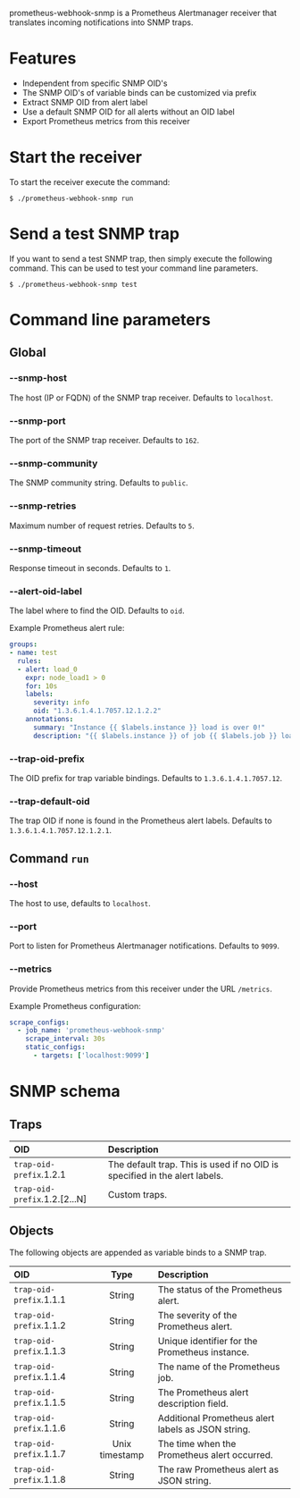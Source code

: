 prometheus-webhook-snmp is a Prometheus Alertmanager receiver that translates incoming notifications into SNMP traps.

# Features

- Independent from specific SNMP OID's
- The SNMP OID's of variable binds can be customized via prefix
- Extract SNMP OID from alert label
- Use a default SNMP OID for all alerts without an OID label
- Export Prometheus metrics from this receiver

# Start the receiver

To start the receiver execute the command:

    $ ./prometheus-webhook-snmp run

# Send a test SNMP trap

If you want to send a test SNMP trap, then simply execute the following command. This can be used to test your command line parameters.

    $ ./prometheus-webhook-snmp test

# Command line parameters

## Global

### --snmp-host
The host (IP or FQDN) of the SNMP trap receiver. Defaults to ``localhost``.

### --snmp-port
The port of the SNMP trap receiver. Defaults to ``162``.

### --snmp-community
The SNMP community string. Defaults to ``public``.

### --snmp-retries
Maximum number of request retries. Defaults to ``5``.

### --snmp-timeout
Response timeout in seconds. Defaults to ``1``.

### --alert-oid-label
The label where to find the OID. Defaults to ``oid``.

Example Prometheus alert rule:

```yaml
groups:
- name: test
  rules:
  - alert: load_0
    expr: node_load1 > 0
    for: 10s
    labels:
      severity: info
      oid: "1.3.6.1.4.1.7057.12.1.2.2"
    annotations:
      summary: "Instance {{ $labels.instance }} load is over 0!"
      description: "{{ $labels.instance }} of job {{ $labels.job }} load is over 0!"
```

### --trap-oid-prefix
The OID prefix for trap variable bindings. Defaults to ``1.3.6.1.4.1.7057.12``.

### --trap-default-oid
The trap OID if none is found in the Prometheus alert labels. Defaults to ``1.3.6.1.4.1.7057.12.1.2.1``.

## Command ``run``

### --host
The host to use, defaults to ``localhost``.

### --port
Port to listen for Prometheus Alertmanager notifications. Defaults to ``9099``.

### --metrics
Provide Prometheus metrics from this receiver under the URL ``/metrics``.

Example Prometheus configuration:

```yaml
scrape_configs:
  - job_name: 'prometheus-webhook-snmp'
    scrape_interval: 30s
    static_configs:
      - targets: ['localhost:9099']
```

# SNMP schema

## Traps

| OID | Description |
| :--- | :--- |
| ``trap-oid-prefix``.1.2.1 | The default trap. This is used if no OID is specified in the alert labels. |
| ``trap-oid-prefix``.1.2.[2...N] | Custom traps. |

## Objects

The following objects are appended as variable binds to a SNMP trap.

| OID | Type | Description |
| :--- | :---: | :--- |
| ``trap-oid-prefix``.1.1.1 | String | The status of the Prometheus alert. |
| ``trap-oid-prefix``.1.1.2 | String | The severity of the Prometheus alert. |
| ``trap-oid-prefix``.1.1.3 | String | Unique identifier for the Prometheus instance. |
| ``trap-oid-prefix``.1.1.4 | String | The name of the Prometheus job. |
| ``trap-oid-prefix``.1.1.5 | String | The Prometheus alert description field. |
| ``trap-oid-prefix``.1.1.6 | String | Additional Prometheus alert labels as JSON string. |
| ``trap-oid-prefix``.1.1.7 | Unix timestamp | The time when the Prometheus alert occurred. |
| ``trap-oid-prefix``.1.1.8 | String | The raw Prometheus alert as JSON string. |
